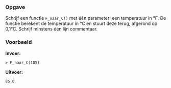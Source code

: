 ### Opgave

Schrijf een functie `F_naar_C()` met één parameter: een temperatuur in °F. De functie berekent de temperatuur in °C en stuurt deze terug, afgerond op 0,1°C. Schrijf minstens één lijn commentaar.


### Voorbeeld

**Invoer:**

    > F_naar_C(185)



**Uitvoer:**

    85.0
